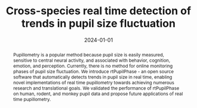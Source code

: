 ---
title: "Cross-species real time detection of trends in pupil size fluctuation"
date: 2024-01-01
authors_string: Sharif Kronemer, Victoria Gobo, Catherine Walsh, Joshua Teves, Diana Burk, Somayeh Shahsavarani, Javier Gonzalez-Castillo, Peter Bandettini
authors:
   - Sharif Kronemer
   - Victoria Gobo
   - Catherine Walsh
   - Joshua Teves
   - Diana Burk
   - Somayeh Shahsavarani
   - Javier Gonzalez-Castillo
   - Peter Bandettini
author_ids:
   - sharif_kronemer
   - tori_gobo
   - catherine_walsh
   - joshua_teves
   - bahar_shahsavarani
   - javier_gonzalez-castillo
   - peter_bandettini
journal: 'BioRxiv'
volume: 
issue: 
pages: 
book_title: ''
publisher: ''
abstract: '<p>Pupillometry is a popular method because pupil size is easily measured, sensitive to central neural activity, and associated with behavior, cognition, emotion, and perception. Currently, there is no method for online monitoring phases of pupil size fluctuation. We introduce rtPupilPhase - an open source software that automatically detects trends in pupil size in real time, enabling novel implementations of real time pupillometry towards achieving numerous research and translational goals. We validated the performance of rtPupilPhase on human, rodent, and monkey pupil data and propose future applications of real time pupillometry.</p>'
project_id: consciousness
paper_url: https://www.biorxiv.org/content/10.1101/2024.02.12.579393v1
doi: https://doi.org/10.1101/2024.02.12.579393
data_loc: 'https://github.com/nimh-sfim/rtPupilPhase'
code_loc: 'https://github.com/nimh-sfim/rtPupilPhase'
file: '/assets/publications//assets/publications/'
file_name: '/assets/publications/'
type: journal_article
pub_str: ' (2024) BioRxiv '
layout: publication 
---